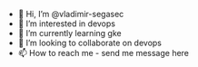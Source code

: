 - 👋 Hi, I’m @vladimir-segasec
- 👀 I’m interested in devops
- 🌱 I’m currently learning gke
- 💞️ I’m looking to collaborate on devops
- 📫 How to reach me - send me message here

<!---
vladimir-segasec/vladimir-segasec is a ✨ special ✨ repository because its `README.md` (this file) appears on your GitHub profile.
You can click the Preview link to take a look at your changes.
--->
